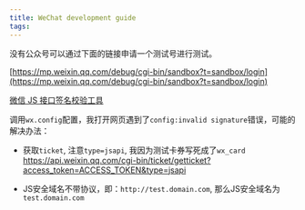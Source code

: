 ```yaml
---
title: WeChat development guide
tags:
---
```


没有公众号可以通过下面的链接申请一个测试号进行测试。

[https://mp.weixin.qq.com/debug/cgi-bin/sandbox?t=sandbox/login](https://mp.weixin.qq.com/debug/cgi-bin/sandbox?t=sandbox/login)

[微信 JS 接口签名校验工具](https://mp.weixin.qq.com/debug/cgi-bin/sandbox?t=jsapisign)

调用`wx.config`配置，我打开网页遇到了`config:invalid signature`错误，可能的解决办法：

- 获取`ticket`, 注意`type=jsapi`, 我因为测试卡券写死成了`wx_card` https://api.weixin.qq.com/cgi-bin/ticket/getticket?access_token=ACCESS_TOKEN&type=jsapi 

- JS安全域名不带协议，即：`http://test.domain.com`, 那么JS安全域名为`test.domain.com`